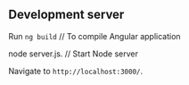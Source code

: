 ## Development server
Run `ng build` // To compile Angular application

node server.js. // Start Node server

Navigate to `http://localhost:3000/`. 
